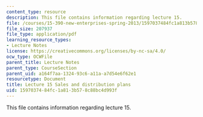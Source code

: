 ```yaml
---
content_type: resource
description: This file contains information regarding lecture 15.
file: /courses/15-390-new-enterprises-spring-2013/1597037484fc1a813b578c88bc4d993f_MIT15_390S13_lec15.pdf
file_size: 207937
file_type: application/pdf
learning_resource_types:
- Lecture Notes
license: https://creativecommons.org/licenses/by-nc-sa/4.0/
ocw_type: OCWFile
parent_title: Lecture Notes
parent_type: CourseSection
parent_uid: a164f7aa-1324-93c6-a11a-a7d54e6f62e1
resourcetype: Document
title: Lecture 15 Sales and distribution plans
uid: 15970374-84fc-1a81-3b57-8c88bc4d993f
---
```

This file contains information regarding lecture 15.